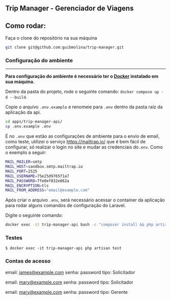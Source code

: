 ##
## Trip Manager - Gerenciador de Viagens
## Como rodar:

Faça o clone do repositório na sua máquina

```bash
git clone git@github.com:guibmolina/trip-manager.git
```

### Configuração do ambiente
***

**Para configuração do ambiente é necessário ter o [Docker](https://docs.docker.com/desktop/) instalado em sua máquina.**

Dentro da pasta do projeto, rode o seguinte comando: `docker compose up -d --build`.

Copie o arquivo `.env.example` e renomeie para `.env` dentro da pasta raíz da aplicação da api.

```bash
cd apps/trip-manager-api/
cp .env.example .env
```
É no  `.env` que estão as configurações de ambiente para o envio de email, como teste, utilizei o serviço https://mailtrap.io/ que é bem fácil de configurar, só realizar o login no site e mudar as credenciais do`.env`. Como o exemplo a seguir:
```bash
MAIL_MAILER=smtp
MAIL_HOST=sandbox.smtp.mailtrap.io
MAIL_PORT=2525
MAIL_USERNAME=75e25d9765f1a7
MAIL_PASSWORD=7fe0ef832e862a
MAIL_ENCRYPTION=tls
MAIL_FROM_ADDRESS="email@example.com"
```

Após criar o arquivo `.env`, será necessário acessar o container da aplicação para rodar alguns comandos de configuração do Laravel.

Digite o seguinte comando:

```bash
docker exec -it trip-manager-api bash -c "composer install && php artisan key:generate && php artisan migrate  && php artisan migrate --env=testing --force && php artisan db:seed && php artisan jwt:secret --force && php artisan cache:clear"
```

###  Testes

`$ docker exec -it trip-manager-api php artisan test `


### Contas de acesso
email: james@example.com
senha: password
tipo: Solicitador

email: mary@example.com
senha: password
tipo: Solicitador

email: mary@example.com
senha: password
tipo: Gerente


